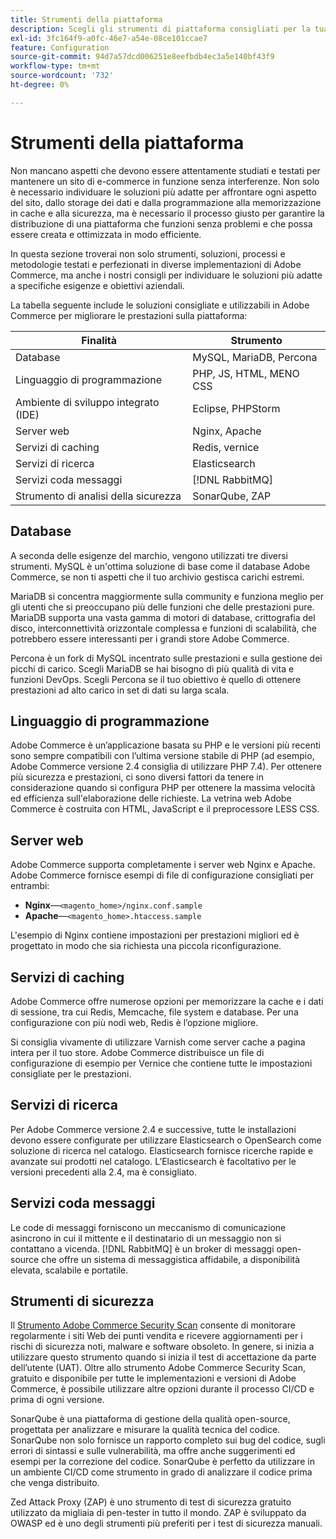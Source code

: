 ```yaml
---
title: Strumenti della piattaforma
description: Scegli gli strumenti di piattaforma consigliati per la tua implementazione di Adobe Commerce.
exl-id: 3fc164f9-a0fc-46e7-a54e-08ce101ccae7
feature: Configuration
source-git-commit: 94d7a57dcd006251e8eefbdb4ec3a5e140bf43f9
workflow-type: tm+mt
source-wordcount: '732'
ht-degree: 0%

---
```


# Strumenti della piattaforma

Non mancano aspetti che devono essere attentamente studiati e testati per mantenere un sito di e-commerce in funzione senza interferenze. Non solo è necessario individuare le soluzioni più adatte per affrontare ogni aspetto del sito, dallo storage dei dati e dalla programmazione alla memorizzazione in cache e alla sicurezza, ma è necessario il processo giusto per garantire la distribuzione di una piattaforma che funzioni senza problemi e che possa essere creata e ottimizzata in modo efficiente.

In questa sezione troverai non solo strumenti, soluzioni, processi e metodologie testati e perfezionati in diverse implementazioni di Adobe Commerce, ma anche i nostri consigli per individuare le soluzioni più adatte a specifiche esigenze e obiettivi aziendali.

La tabella seguente include le soluzioni consigliate e utilizzabili in Adobe Commerce per migliorare le prestazioni sulla piattaforma:

| Finalità | Strumento |
|------------------------------------------|-------------------------|
| Database | MySQL, MariaDB, Percona |
| Linguaggio di programmazione | PHP, JS, HTML, MENO CSS |
| Ambiente di sviluppo integrato (IDE) | Eclipse, PHPStorm |
| Server web | Nginx, Apache |
| Servizi di caching | Redis, vernice |
| Servizi di ricerca | Elasticsearch |
| Servizi coda messaggi | [!DNL RabbitMQ] |
| Strumento di analisi della sicurezza | SonarQube, ZAP |

## Database

A seconda delle esigenze del marchio, vengono utilizzati tre diversi strumenti. MySQL è un&#39;ottima soluzione di base come il database Adobe Commerce, se non ti aspetti che il tuo archivio gestisca carichi estremi.

MariaDB si concentra maggiormente sulla community e funziona meglio per gli utenti che si preoccupano più delle funzioni che delle prestazioni pure. MariaDB supporta una vasta gamma di motori di database, crittografia del disco, interconnettività orizzontale complessa e funzioni di scalabilità, che potrebbero essere interessanti per i grandi store Adobe Commerce.

Percona è un fork di MySQL incentrato sulle prestazioni e sulla gestione dei picchi di carico. Scegli MariaDB se hai bisogno di più qualità di vita e funzioni DevOps. Scegli Percona se il tuo obiettivo è quello di ottenere prestazioni ad alto carico in set di dati su larga scala.

## Linguaggio di programmazione

Adobe Commerce è un’applicazione basata su PHP e le versioni più recenti sono sempre compatibili con l’ultima versione stabile di PHP (ad esempio, Adobe Commerce versione 2.4 consiglia di utilizzare PHP 7.4). Per ottenere più sicurezza e prestazioni, ci sono diversi fattori da tenere in considerazione quando si configura PHP per ottenere la massima velocità ed efficienza sull&#39;elaborazione delle richieste. La vetrina web Adobe Commerce è costruita con HTML, JavaScript e il preprocessore LESS CSS.

## Server web

Adobe Commerce supporta completamente i server web Nginx e Apache. Adobe Commerce fornisce esempi di file di configurazione consigliati per entrambi:

- **Nginx**—`<magento_home>/nginx.conf.sample`
- **Apache**—`<magento_home>.htaccess.sample`

L&#39;esempio di Nginx contiene impostazioni per prestazioni migliori ed è progettato in modo che sia richiesta una piccola riconfigurazione.

## Servizi di caching

Adobe Commerce offre numerose opzioni per memorizzare la cache e i dati di sessione, tra cui Redis, Memcache, file system e database. Per una configurazione con più nodi web, Redis è l’opzione migliore.

Si consiglia vivamente di utilizzare Varnish come server cache a pagina intera per il tuo store. Adobe Commerce distribuisce un file di configurazione di esempio per Vernice che contiene tutte le impostazioni consigliate per le prestazioni.

## Servizi di ricerca

Per Adobe Commerce versione 2.4 e successive, tutte le installazioni devono essere configurate per utilizzare Elasticsearch o OpenSearch come soluzione di ricerca nel catalogo. Elasticsearch fornisce ricerche rapide e avanzate sui prodotti nel catalogo. L’Elasticsearch è facoltativo per le versioni precedenti alla 2.4, ma è consigliato.

## Servizi coda messaggi

Le code di messaggi forniscono un meccanismo di comunicazione asincrono in cui il mittente e il destinatario di un messaggio non si contattano a vicenda. [!DNL RabbitMQ] è un broker di messaggi open-source che offre un sistema di messaggistica affidabile, a disponibilità elevata, scalabile e portatile.

## Strumenti di sicurezza

Il [Strumento Adobe Commerce Security Scan](https://docs.magento.com/user-guide/magento/security-scan.html) consente di monitorare regolarmente i siti Web dei punti vendita e ricevere aggiornamenti per i rischi di sicurezza noti, malware e software obsoleto. In genere, si inizia a utilizzare questo strumento quando si inizia il test di accettazione da parte dell’utente (UAT). Oltre allo strumento Adobe Commerce Security Scan, gratuito e disponibile per tutte le implementazioni e versioni di Adobe Commerce, è possibile utilizzare altre opzioni durante il processo CI/CD e prima di ogni versione.

SonarQube è una piattaforma di gestione della qualità open-source, progettata per analizzare e misurare la qualità tecnica del codice. SonarQube non solo fornisce un rapporto completo sui bug del codice, sugli errori di sintassi e sulle vulnerabilità, ma offre anche suggerimenti ed esempi per la correzione del codice. SonarQube è perfetto da utilizzare in un ambiente CI/CD come strumento in grado di analizzare il codice prima che venga distribuito.

Zed Attack Proxy (ZAP) è uno strumento di test di sicurezza gratuito utilizzato da migliaia di pen-tester in tutto il mondo. ZAP è sviluppato da OWASP ed è uno degli strumenti più preferiti per i test di sicurezza manuali.
